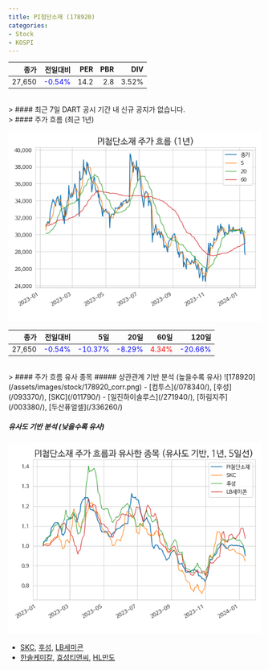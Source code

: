 ```yaml
---
title: PI첨단소재 (178920)
categories:
- Stock
- KOSPI
---
```


|종가|전일대비|PER|PBR|DIV|
|---:|-------:|--:|--:|--:|
|27,650|<span style="color: blue">-0.54%</span>|14.2|2.8|3.52%|

<!-- more -->

<br>
> #### 최근 7일 DART 공시
기간 내 신규 공지가 없습니다.

<br>
> #### 주가 흐름 (최근 1년)

![178920](/assets/images/stock/178920.png)

|종가|전일대비|5일|20일|60일|120일|
|---:|-------:|--:|---:|---:|----:|
|27,650|<span style="color: blue">-0.54%</span>|<span style="color: blue">-10.37%</span>|<span style="color: blue">-8.29%</span>|<span style="color: red">4.34%</span>|<span style="color: blue">-20.66%</span>|

<br>
> #### 주가 흐름 유사 종목
##### 상관관계 기반 분석 (높을수록 유사)
![178920](/assets/images/stock/178920_corr.png)
- [컴투스](/078340/), [후성](/093370/), [SKC](/011790/)
- [일진하이솔루스](/271940/), [하림지주](/003380/), [두산퓨얼셀](/336260/)

##### 유사도 기반 분석 (낮을수록 유사)	
![178920](/assets/images/stock/178920_sim.png)
- [SKC](/011790/), [후성](/093370/), [LB세미콘](/061970/)
- [한솔케미칼](/014680/), [효성티앤씨](/298020/), [HL만도](/204320/)